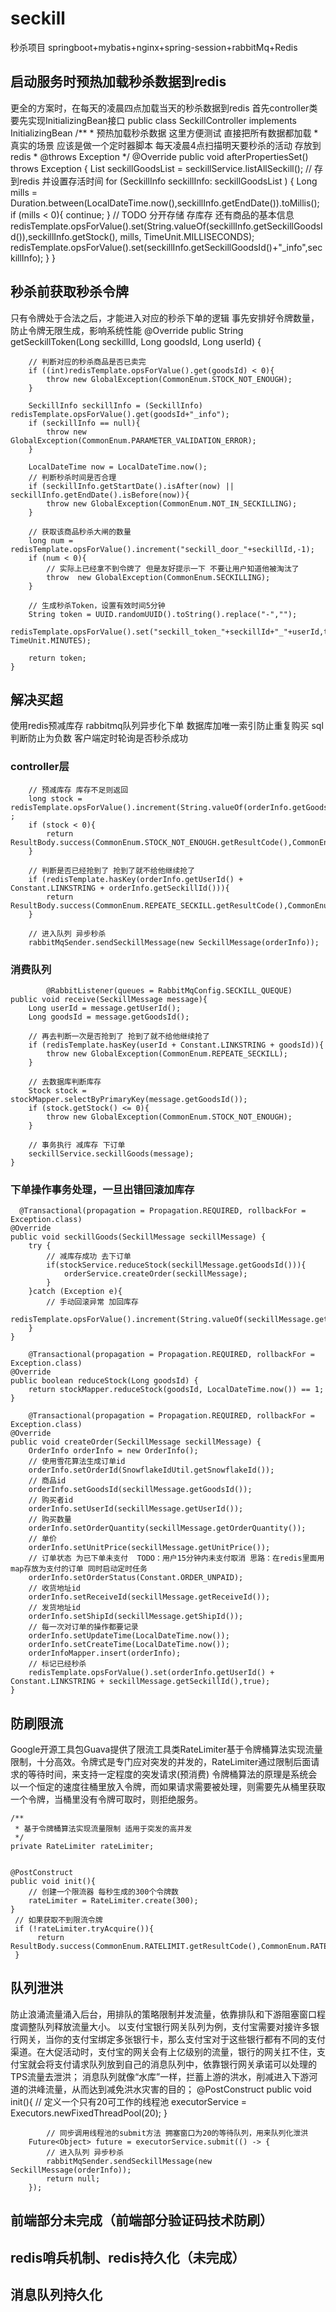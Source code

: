# seckill
秒杀项目 springboot+mybatis+nginx+spring-session+rabbitMq+Redis
## 启动服务时预热加载秒杀数据到redis
更全的方案时，在每天的凌晨四点加载当天的秒杀数据到redis
首先controller类要先实现InitializingBean接口
public class SeckillController implements InitializingBean
    /**
     * 预热加载秒杀数据 这里方便测试 直接把所有数据都加载
     * 真实的场景 应该是做一个定时器脚本 每天凌晨4点扫描明天要秒杀的活动 存放到redis
     * @throws Exception
     */
    @Override
    public void afterPropertiesSet() throws Exception {
        List<SeckillInfo> seckillGoodsList = seckillService.listAllSeckill();
        // 存到redis 并设置存活时间
        for (SeckillInfo seckillInfo: seckillGoodsList
             ) {
            Long mills = Duration.between(LocalDateTime.now(),seckillInfo.getEndDate()).toMillis();
            if (mills < 0){
                continue;
            }
            // TODO 分开存储 存库存 还有商品的基本信息
            redisTemplate.opsForValue().set(String.valueOf(seckillInfo.getSeckillGoodsId()),seckillInfo.getStock(),
                    mills, TimeUnit.MILLISECONDS);
            redisTemplate.opsForValue().set(seckillInfo.getSeckillGoodsId()+"_info",seckillInfo);
        }
    }

## 秒杀前获取秒杀令牌
只有令牌处于合法之后，才能进入对应的秒杀下单的逻辑
事先安排好令牌数量，防止令牌无限生成，影响系统性能
   @Override
    public String getSeckillToken(Long seckillId, Long goodsId, Long userId) {

        // 判断对应的秒杀商品是否已卖完
        if ((int)redisTemplate.opsForValue().get(goodsId) < 0){
            throw new GlobalException(CommonEnum.STOCK_NOT_ENOUGH);
        }

        SeckillInfo seckillInfo = (SeckillInfo) redisTemplate.opsForValue().get(goodsId+"_info");
        if (seckillInfo == null){
            throw new GlobalException(CommonEnum.PARAMETER_VALIDATION_ERROR);
        }

        LocalDateTime now = LocalDateTime.now();
        // 判断秒杀时间是否合理
        if (seckillInfo.getStartDate().isAfter(now) || seckillInfo.getEndDate().isBefore(now)){
            throw new GlobalException(CommonEnum.NOT_IN_SECKILLING);
        }

        // 获取该商品秒杀大闸的数量
        long num = redisTemplate.opsForValue().increment("seckill_door_"+seckillId,-1);
        if (num < 0){
            // 实际上已经拿不到令牌了 但是友好提示一下 不要让用户知道他被淘汰了
            throw  new GlobalException(CommonEnum.SECKILLING);
        }

        // 生成秒杀Token，设置有效时间5分钟
        String token = UUID.randomUUID().toString().replace("-","");
        redisTemplate.opsForValue().set("seckill_token_"+seckillId+"_"+userId,token,5, TimeUnit.MINUTES);

        return token;
    }
## 解决买超
使用redis预减库存
rabbitmq队列异步化下单
数据库加唯一索引防止重复购买
sql判断防止为负数
客户端定时轮询是否秒杀成功
### controller层

        // 预减库存 库存不足则返回
        long stock = redisTemplate.opsForValue().increment(String.valueOf(orderInfo.getGoodsId()),-1) ;
        if (stock < 0){
            return ResultBody.success(CommonEnum.STOCK_NOT_ENOUGH.getResultCode(),CommonEnum.STOCK_NOT_ENOUGH.getResultMsg(),"");
        }

        // 判断是否已经抢到了 抢到了就不给他继续抢了
        if (redisTemplate.hasKey(orderInfo.getUserId() + Constant.LINKSTRING + orderInfo.getSeckillId())){
            return ResultBody.success(CommonEnum.REPEATE_SECKILL.getResultCode(),CommonEnum.REPEATE_SECKILL.getResultMsg(),"");
        }
        
        // 进入队列 异步秒杀
        rabbitMqSender.sendSeckillMessage(new SeckillMessage(orderInfo));
        
### 消费队列
            @RabbitListener(queues = RabbitMqConfig.SECKILL_QUEQUE)
    public void receive(SeckillMessage message){
        Long userId = message.getUserId();
        Long goodsId = message.getGoodsId();

        // 再去判断一次是否抢到了 抢到了就不给他继续抢了
        if (redisTemplate.hasKey(userId + Constant.LINKSTRING + goodsId)){
            throw new GlobalException(CommonEnum.REPEATE_SECKILL);
        }

        // 去数据库判断库存
        Stock stock = stockMapper.selectByPrimaryKey(message.getGoodsId());
        if (stock.getStock() <= 0){
            throw new GlobalException(CommonEnum.STOCK_NOT_ENOUGH);
        }

        // 事务执行 减库存 下订单
        seckillService.seckillGoods(message);
    }
    
### 下单操作事务处理，一旦出错回滚加库存
      @Transactional(propagation = Propagation.REQUIRED, rollbackFor = Exception.class)
    @Override
    public void seckillGoods(SeckillMessage seckillMessage) {
        try {
            // 减库存成功 去下订单
            if(stockService.reduceStock(seckillMessage.getGoodsId())){
                orderService.createOrder(seckillMessage);
            }
        }catch (Exception e){
            // 手动回滚异常 加回库存
            redisTemplate.opsForValue().increment(String.valueOf(seckillMessage.getGoodsId()),1);
        }
    }
    
        @Transactional(propagation = Propagation.REQUIRED, rollbackFor = Exception.class)
    @Override
    public boolean reduceStock(Long goodsId) {
        return stockMapper.reduceStock(goodsId, LocalDateTime.now()) == 1;
    }
    
        @Transactional(propagation = Propagation.REQUIRED, rollbackFor = Exception.class)
    @Override
    public void createOrder(SeckillMessage seckillMessage) {
        OrderInfo orderInfo = new OrderInfo();
        // 使用雪花算法生成订单id
        orderInfo.setOrderId(SnowflakeIdUtil.getSnowflakeId());
        // 商品id
        orderInfo.setGoodsId(seckillMessage.getGoodsId());
        // 购买者id
        orderInfo.setUserId(seckillMessage.getUserId());
        // 购买数量
        orderInfo.setOrderQuantity(seckillMessage.getOrderQuantity());
        // 单价
        orderInfo.setUnitPrice(seckillMessage.getUnitPrice());
        // 订单状态 为已下单未支付  TODO：用户15分钟内未支付取消 思路：在redis里面用map存放为支付的订单 同时启动定时任务
        orderInfo.setOrderStatus(Constant.ORDER_UNPAID);
        // 收货地址id
        orderInfo.setReceiveId(seckillMessage.getReceiveId());
        // 发货地址id
        orderInfo.setShipId(seckillMessage.getShipId());
        // 每一次对订单的操作都要记录
        orderInfo.setUpdateTime(LocalDateTime.now());
        orderInfo.setCreateTime(LocalDateTime.now());
        orderInfoMapper.insert(orderInfo);
        // 标记已经秒杀
        redisTemplate.opsForValue().set(orderInfo.getUserId() + Constant.LINKSTRING + seckillMessage.getSeckillId(),true);
    }
## 防刷限流
Google开源工具包Guava提供了限流工具类RateLimiter基于令牌桶算法实现流量限制，十分高效。令牌式是专门应对突发的并发的，RateLimiter通过限制后面请求的等待时间，来支持一定程度的突发请求(预消费)
令牌桶算法的原理是系统会以一个恒定的速度往桶里放入令牌，而如果请求需要被处理，则需要先从桶里获取一个令牌，当桶里没有令牌可取时，则拒绝服务。

    /**
     * 基于令牌桶算法实现流量限制 适用于突发的高并发
     */
    private RateLimiter rateLimiter;
        
        
    @PostConstruct
    public void init(){
        // 创建一个限流器 每秒生成的300个令牌数
        rateLimiter = RateLimiter.create(300);
    }
     // 如果获取不到限流令牌
     if (!rateLimiter.tryAcquire()){
          return ResultBody.success(CommonEnum.RATELIMIT.getResultCode(),CommonEnum.RATELIMIT.getResultMsg(),"");
     }
   
    

    
## 队列泄洪
防止浪涌流量涌入后台，用排队的策略限制并发流量，依靠排队和下游阻塞窗口程度调整队列释放流量大小。
以支付宝银行网关队列为例，支付宝需要对接许多银行网关，当你的支付宝绑定多张银行卡，那么支付宝对于这些银行都有不同的支付渠道。在大促活动时，支付宝的网关会有上亿级别的流量，银行的网关扛不住，支付宝就会将支付请求队列放到自己的消息队列中，依靠银行网关承诺可以处理的TPS流量去泄洪；
消息队列就像“水库”一样，拦蓄上游的洪水，削减进入下游河道的洪峰流量，从而达到减免洪水灾害的目的；
    @PostConstruct
    public void init(){
        // 定义一个只有20可工作的线程池
        executorService = Executors.newFixedThreadPool(20);
    }
    
            // 同步调用线程池的submit方法 拥塞窗口为20的等待队列，用来队列化泄洪
        Future<Object> future = executorService.submit(() -> {
            // 进入队列 异步秒杀
            rabbitMqSender.sendSeckillMessage(new SeckillMessage(orderInfo));
            return null;
        });
## 前端部分未完成（前端部分验证码技术防刷）
## redis哨兵机制、redis持久化（未完成）
## 消息队列持久化
